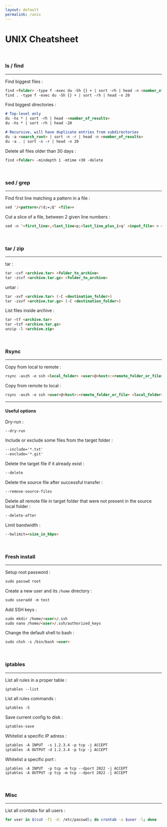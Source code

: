 ```yaml
---
layout: default
permalink: /unix
---
```


# UNIX Cheatsheet





<br>

### ls / find

<hr>

Find biggest files :
```md
find <folder> -type f -exec du -Sh {} + | sort -rh | head -n <number_of_results>
find . -type f -exec du -Sh {} + | sort -rh | head -n 20
```

Find biggest directories :
```md
# Top-level only
du -hs * | sort -rh | head -<number_of_results>
du -hs * | sort -rh | head -20

# Recursive, will have duplicate entries from subdirectories
du -a <search_root> | sort -n -r | head -n <number_of_results>
du -a . | sort -n -r | head -n 20
```

Delete all files older than 30 days :
```md
find <folder> -mindepth 1 -mtime +30 -delete
```





<br>

### sed / grep

<hr>

Find first line matching a pattern in a file :
```md
sed '/<pattern>/!d;=;Q' <file>>
```

Cut a slice of a file, between 2 given line numbers :
```md
sed -n '<first_line>,<last_line>p;<last_line_plus_1>q' <input_file> > <output_file>
```





<br>

### tar / zip

<hr>

tar :
```md
tar -cvf <archive.tar> <folder_to_archive>
tar -zcvf <archive.tar.gz> <folder_to_archive>
```

untar :
```md
tar -xvf <archive.tar> (-C <destination_folder>)
tar -zxvf <archive.tar.gz> (-C <destination_folder>)
```

List files inside archive :
```md
tar –tf <archive.tar>
tar –tzf <archive.tar.gz>
unzip -l <archive.zip>
```





<br>

### Rsync

<hr>

Copy from local to remote :
```md
rsync -avzh -e ssh <local_folder> <user>@<host>:<remote_folder_or_file>
```

Copy from remote to local : 
```md
rsync -avzh -e ssh <user>@<host>:<remote_folder_or_file> <local_folder>
```

<hr>

#### Useful options

Dry-run :
```
--dry-run
```

Include or exclude some files from the target folder :
```md
--include='*.txt'
--exclude='*.git'
```

Delete the target file if it already exist :
```md
--delete
```

Delete the source file after successful transfer :
```md
--remove-source-files
```

Delete all remote file in target folder that were not present in the source local folder :
```md
--delete-after
```

Limit bandwidth :
```md
--bwlimit=<size_in_kbps>
```





<br>

### Fresh install

<hr>

Setup root password :
```md
sudo passwd root
```

Create a new user and its `/home` directory :
```md
sudo useradd -m test
```

Add SSH keys :
```md
sudo mkdir /home/<user>/.ssh
sudo nano /home/<user>/.ssh/authorized_keys
```

Change the default shell to bash :
```md
sudo chsh -s /bin/bash <user>
```





<br>

### iptables

<hr>

List all rules in a proper table :
```md
iptables --list
```

List all rules commands :
```md
iptables -S
```

Save current config to disk :
```md
iptables-save
```

Whitelist a specific IP adress :
```md
iptables -A INPUT  -s 1.2.3.4 -p tcp -j ACCEPT
iptables -A OUTPUT -d 1.2.3.4 -p tcp -j ACCEPT
```

Whitelist a specific port :
```
iptables -A INPUT  -p tcp -m tcp --dport 2022 -j ACCEPT
iptables -A OUTPUT -p tcp -m tcp --dport 2022 -j ACCEPT
```





<br>

### Misc

<hr>

List all crontabs for all users :
```bash
for user in $(cut -f1 -d: /etc/passwd); do crontab -u $user -l; done
```
